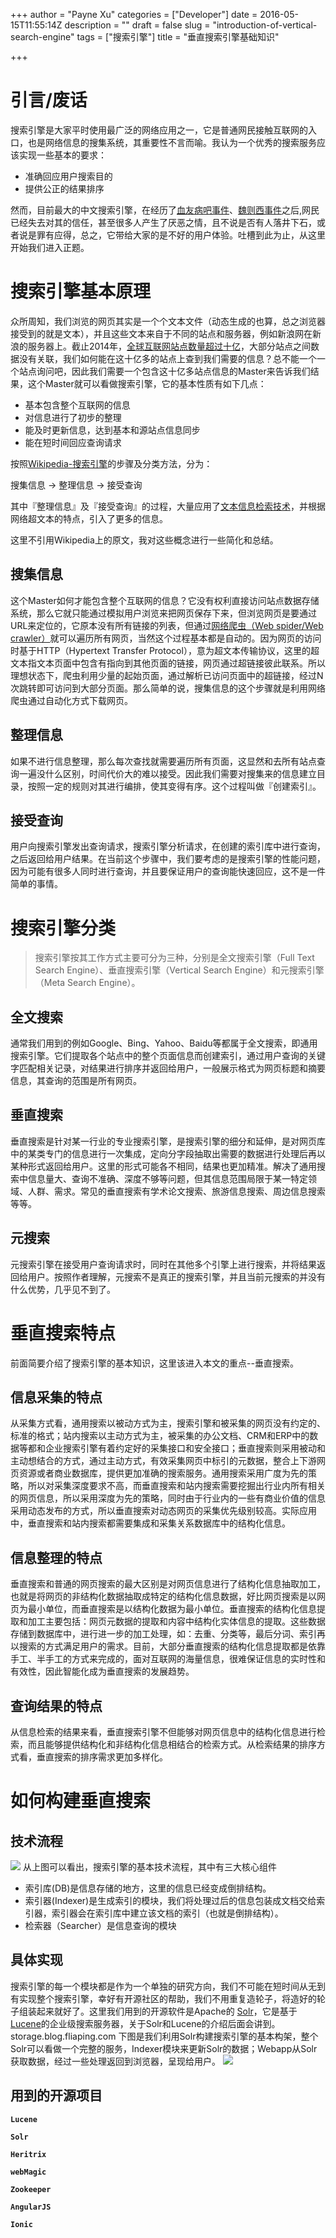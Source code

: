 +++
author = "Payne Xu"
categories = ["Developer"]
date = 2016-05-15T11:55:14Z
description = ""
draft = false
slug = "introduction-of-vertical-search-engine"
tags = ["搜索引擎"]
title = "垂直搜索引擎基础知识"

+++



# 引言/废话
搜索引擎是大家平时使用最广泛的网络应用之一，它是普通网民接触互联网的入口，也是网络信息的搜集系统，其重要性不言而喻。我认为一个优秀的搜索服务应该实现一些基本的要求：

* 准确回应用户搜索目的
* 提供公正的结果排序

然而，目前最大的中文搜索引擎，在经历了[血友病吧事件](https://zh.wikipedia.org/wiki/百度贴吧#2016.E5.B9.B4.E8.A1.80.E5.8F.8B.E7.97.85.E5.90.A7.E4.BA.8B.E4.BB.B6)、[魏则西事件](https://zh.wikipedia.org/zh/魏则西事件)之后,网民已经失去对其的信任，甚至很多人产生了厌恶之情，且不说是否有人落井下石，或者说是罪有应得，总之，它带给大家的是不好的用户体验。吐槽到此为止，从这里开始我们进入正题。

<!--more-->


# 搜索引擎基本原理

众所周知，我们浏览的网页其实是一个个文本文件（动态生成的也算，总之浏览器接受到的就是文本），并且这些文本来自于不同的站点和服务器，例如新浪网在新浪的服务器上。截止2014年，[全球互联网站点数量超过十亿](http://www.chinanews.com/gj/2014/09-18/6604823.shtml)，大部分站点之间数据没有关联，我们如何能在这十亿多的站点上查到我们需要的信息？总不能一个一个站点询问吧，因此我们需要一个包含这十亿多站点信息的Master来告诉我们结果，这个Master就可以看做搜索引擎，它的基本性质有如下几点：

* 基本包含整个互联网的信息
* 对信息进行了初步的整理
* 能及时更新信息，达到基本和源站点信息同步
* 能在短时间回应查询请求

按照[Wikipedia-搜索引擎](https://zh.wikipedia.org/wiki/搜索引擎)的步骤及分类方法，分为：

搜集信息 -> 整理信息 -> 接受查询

其中『整理信息』及『接受查询』的过程，大量应用了[文本信息检索技术](https://zh.wikipedia.org/wiki/文本信息检索)，并根据网络超文本的特点，引入了更多的信息。

这里不引用Wikipedia上的原文，我对这些概念进行一些简化和总结。
## 搜集信息
这个Master如何才能包含整个互联网的信息？它没有权利直接访问站点数据存储系统，那么它就只能通过模拟用户浏览来把网页保存下来，但浏览网页是要通过URL来定位的，它原本没有所有链接的列表，但通过[网络爬虫（Web spider/Web crawler）](https://zh.wikipedia.org/wiki/網路蜘蛛)就可以遍历所有网页，当然这个过程基本都是自动的。因为网页的访问时基于HTTP（Hypertext Transfer Protocol），意为超文本传输协议，这里的超文本指文本页面中包含有指向到其他页面的链接，网页通过超链接彼此联系。所以理想状态下，爬虫利用少量的起始页面，通过解析已访问页面中的超链接，经过N次跳转即可访问到大部分页面。那么简单的说，搜集信息的这个步骤就是利用网络爬虫通过自动化方式下载网页。
## 整理信息
如果不进行信息整理，那么每次查找就需要遍历所有页面，这显然和去所有站点查询一遍没什么区别，时间代价大的难以接受。因此我们需要对搜集来的信息建立目录，按照一定的规则对其进行编排，使其变得有序。这个过程叫做『创建索引』。
## 接受查询
用户向搜索引擎发出查询请求，搜索引擎分析请求，在创建的索引库中进行查询，之后返回给用户结果。在当前这个步骤中，我们要考虑的是搜索引擎的性能问题，因为可能有很多人同时进行查询，并且要保证用户的查询能快速回应，这不是一件简单的事情。

# 搜索引擎分类
>搜索引擎按其工作方式主要可分为三种，分别是全文搜索引擎（Full Text Search Engine）、垂直搜索引擎（Vertical Search Engine）和元搜索引擎（Meta Search Engine）。

## 全文搜索
通常我们用到的例如Google、Bing、Yahoo、Baidu等都属于全文搜索，即通用搜索引擎。它们提取各个站点中的整个页面信息而创建索引，通过用户查询的关键字匹配相关记录，对结果进行排序并返回给用户，一般展示格式为网页标题和摘要信息，其查询的范围是所有网页。
## 垂直搜索
垂直搜索是针对某一行业的专业搜索引擎，是搜索引擎的细分和延伸，是对网页库中的某类专门的信息进行一次集成，定向分字段抽取出需要的数据进行处理后再以某种形式返回给用户。这里的形式可能各不相同，结果也更加精准。解决了通用搜索中信息量大、查询不准确、深度不够等问题，但其信息范围局限于某一特定领域、人群、需求。常见的垂直搜索有学术论文搜索、旅游信息搜索、周边信息搜索等等。
## 元搜索
元搜索引擎在接受用户查询请求时，同时在其他多个引擎上进行搜索，并将结果返回给用户。按照作者理解，元搜索不是真正的搜索引擎，并且当前元搜索的并没有什么优势，几乎见不到了。

# 垂直搜索特点
前面简要介绍了搜索引擎的基本知识，这里该进入本文的重点--垂直搜索。
## 信息采集的特点
从采集方式看，通用搜索以被动方式为主，搜索引擎和被采集的网页没有约定的、标准的格式；站内搜索以主动方式为主，被采集的办公文档、CRM和ERP中的数据等都和企业搜索引擎有着约定好的采集接口和安全接口；垂直搜索则采用被动和主动想结合的方式，通过主动方式，有效采集网页中标引的元数据，整合上下游网页资源或者商业数据库，提供更加准确的搜索服务。通用搜索采用广度为先的策略，所以对采集深度要求不高，而垂直搜索和站内搜索需要挖掘出行业内所有相关的网页信息，所以采用深度为先的策略，同时由于行业内的一些有商业价值的信息采用动态发布的方式，所以垂直搜索对动态网页的采集优先级别较高。实际应用中，垂直搜索和站内搜索都需要集成和采集关系数据库中的结构化信息。
## 信息整理的特点
垂直搜索和普通的网页搜索的最大区别是对网页信息进行了结构化信息抽取加工，也就是将网页的非结构化数据抽取成特定的结构化信息数据，好比网页搜索是以网页为最小单位，而垂直搜索是以结构化数据为最小单位。垂直搜索的结构化信息提取和加工主要包括：网页元数据的提取和内容中结构化实体信息的提取。这些数据存储到数据库中，进行进一步的加工处理，如：去重、分类等，最后分词、索引再以搜索的方式满足用户的需求。目前，大部分垂直搜索的结构化信息提取都是依靠手工、半手工的方式来完成的，面对互联网的海量信息，很难保证信息的实时性和有效性，因此智能化成为垂直搜索的发展趋势。
## 查询结果的特点
从信息检索的结果来看，垂直搜索引擎不但能够对网页信息中的结构化信息进行检索，而且能够提供结构化和非结构化信息相结合的检索方式。从检索结果的排序方式看，垂直搜索的排序需求更加多样化。

# 如何构建垂直搜索
## 技术流程
![](https://storage.blog.fliaping.com/blog/14634008481848.jpg)
从上图可以看出，搜索引擎的基本技术流程，其中有三大核心组件

* 索引库(DB)是信息存储的地方，这里的信息已经变成倒排结构。
* 索引器(Indexer)是生成索引的模块，我们将处理过后的信息包装成文档交给索引器，索引器会在索引库中建立该文档的索引（也就是倒排结构）。
* 检索器（Searcher）是信息查询的模块

## 具体实现

搜索引擎的每一个模块都是作为一个单独的研究方向，我们不可能在短时间从无到有实现整个搜索引擎，幸好有开源社区的帮助，我们不用重复造轮子，将造好的轮子组装起来就好了。这里我们用到的开源软件是Apache的 [Solr](https://lucene.apache.org/solr)，它是基于[Lucene](https://lucene.apache.org/)的企业级搜索服务器，关于Solr和Lucene的介绍后面会讲到。
storage.blog.fliaping.com
下图是我们利用Solr构建搜索引擎的基本构架，整个Solr可以看做一个完整的服务，Indexer模块来更新Solr的数据；Webapp从Solr获取数据，经过一些处理返回到浏览器，呈现给用户。
![](https://o364p1r5a.qnssl.com/blog/14634555420272.jpg)

## 用到的开源项目

**`Lucene`**

**`Solr`**

**`Heritrix`**

**`webMagic`**

**`Zookeeper`**

**`AngularJS`**

**`Ionic`**

